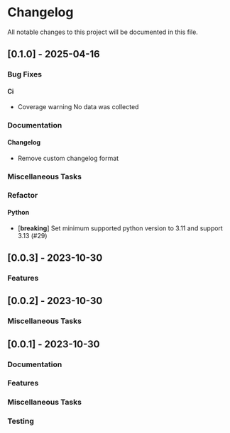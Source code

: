 # Changelog

All notable changes to this project will be documented in this file.

## [0.1.0] - 2025-04-16

### Bug Fixes

#### Ci

- Coverage warning No data was collected


### Documentation

#### Changelog

- Remove custom changelog format


### Miscellaneous Tasks


### Refactor

#### Python

- [**breaking**] Set minimum supported python version to 3.11 and support 3.13 (#29)


## [0.0.3] - 2023-10-30

### Features


## [0.0.2] - 2023-10-30

### Miscellaneous Tasks


## [0.0.1] - 2023-10-30

### Documentation


### Features


### Miscellaneous Tasks


### Testing


<!-- CEMS BV. -->
